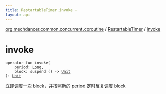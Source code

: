```yaml
---
title: RestartableTimer.invoke - 
layout: api
---
```


<div class='api-docs-breadcrumbs'><a href="../index.html">org.mechdancer.common.concurrent.coroutine</a> / <a href="index.html">RestartableTimer</a> / <a href="./invoke.html">invoke</a></div>

# invoke

<div class="signature"><code><span class="keyword">operator</span> <span class="keyword">fun </span><span class="identifier">invoke</span><span class="symbol">(</span><br/>&nbsp;&nbsp;&nbsp;&nbsp;<span class="parameterName" id="org.mechdancer.common.concurrent.coroutine.RestartableTimer$invoke(kotlin.Long, kotlin.SuspendFunction0((kotlin.Unit)))/period">period</span><span class="symbol">:</span>&nbsp;<a href="https://kotlinlang.org/api/latest/jvm/stdlib/kotlin/-long/index.html"><span class="identifier">Long</span></a><span class="symbol">, </span><br/>&nbsp;&nbsp;&nbsp;&nbsp;<span class="parameterName" id="org.mechdancer.common.concurrent.coroutine.RestartableTimer$invoke(kotlin.Long, kotlin.SuspendFunction0((kotlin.Unit)))/block">block</span><span class="symbol">:</span>&nbsp;<span class="keyword">suspend </span><span class="symbol">(</span><span class="symbol">)</span>&nbsp;<span class="symbol">-&gt;</span>&nbsp;<a href="https://kotlinlang.org/api/latest/jvm/stdlib/kotlin/-unit/index.html"><span class="identifier">Unit</span></a><br/><span class="symbol">)</span><span class="symbol">: </span><a href="https://kotlinlang.org/api/latest/jvm/stdlib/kotlin/-unit/index.html"><span class="identifier">Unit</span></a></code></div>

立即调度一次 <a href="invoke.html#org.mechdancer.common.concurrent.coroutine.RestartableTimer$invoke(kotlin.Long, kotlin.SuspendFunction0((kotlin.Unit)))/block">block</a>，并按照新的 <a href="invoke.html#org.mechdancer.common.concurrent.coroutine.RestartableTimer$invoke(kotlin.Long, kotlin.SuspendFunction0((kotlin.Unit)))/period">period</a> 定时反复调度 <a href="invoke.html#org.mechdancer.common.concurrent.coroutine.RestartableTimer$invoke(kotlin.Long, kotlin.SuspendFunction0((kotlin.Unit)))/block">block</a>

